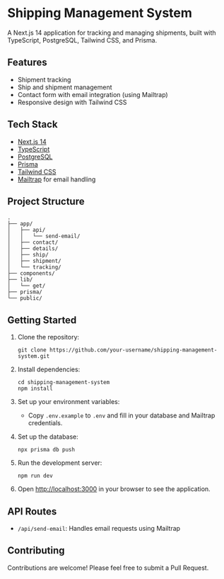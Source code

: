 # Shipping Management System

A Next.js 14 application for tracking and managing shipments, built with TypeScript, PostgreSQL, Tailwind CSS, and Prisma.

## Features

- Shipment tracking
- Ship and shipment management
- Contact form with email integration (using Mailtrap)
- Responsive design with Tailwind CSS

## Tech Stack

- [Next.js 14](https://nextjs.org/)
- [TypeScript](https://www.typescriptlang.org/)
- [PostgreSQL](https://www.postgresql.org/)
- [Prisma](https://www.prisma.io/)
- [Tailwind CSS](https://tailwindcss.com/)
- [Mailtrap](https://mailtrap.io/) for email handling

## Project Structure

```
.
├── app/
│   ├── api/
│   │   └── send-email/
│   ├── contact/
│   ├── details/
│   ├── ship/
│   ├── shipment/
│   └── tracking/
├── components/
├── lib/
│   └── get/
├── prisma/
└── public/
```

## Getting Started

1. Clone the repository:
   ```
   git clone https://github.com/your-username/shipping-management-system.git
   ```

2. Install dependencies:
   ```
   cd shipping-management-system
   npm install
   ```

3. Set up your environment variables:
   - Copy `.env.example` to `.env` and fill in your database and Mailtrap credentials.

4. Set up the database:
   ```
   npx prisma db push
   ```

5. Run the development server:
   ```
   npm run dev
   ```

6. Open [http://localhost:3000](http://localhost:3000) in your browser to see the application.

## API Routes

- `/api/send-email`: Handles email requests using Mailtrap

## Contributing

Contributions are welcome! Please feel free to submit a Pull Request.

